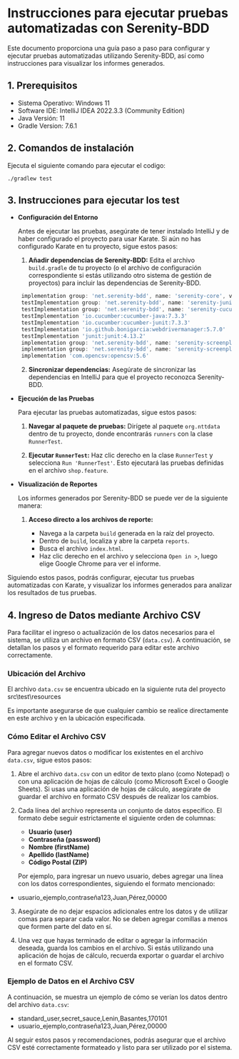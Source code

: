 # Instrucciones para ejecutar pruebas automatizadas con Serenity-BDD
Este documento proporciona una guía paso a paso para configurar y ejecutar pruebas automatizadas utilizando Serenity-BDD, así como instrucciones para visualizar los informes generados.

## 1. Prerequisitos

- Sistema Operativo: Windows 11
- Software IDE: IntelliJ IDEA 2022.3.3 (Community Edition)
- Java Versión: 11
- Gradle Version: 7.6.1

## 2. Comandos de instalación

Ejecuta el siguiente comando para ejecutar el codigo:

```shell
./gradlew test   
```

## 3. Instrucciones para ejecutar los test

- **Configuración del Entorno**
  
  Antes de ejecutar las pruebas, asegúrate de tener instalado IntelliJ y de haber configurado el proyecto para usar Karate. Si aún no has configurado Karate en tu proyecto, sigue estos pasos:

  1. **Añadir dependencias de Serenity-BDD:** Edita el archivo `build.gradle` de tu proyecto (o el archivo de configuración correspondiente si estás utilizando otro sistema de gestión de proyectos) para incluir las dependencias de Serenity-BDD.

   ```groovy
    implementation group: 'net.serenity-bdd', name: 'serenity-core', version: '3.6.23'
    testImplementation group: 'net.serenity-bdd', name: 'serenity-junit', version: '3.6.23'
    testImplementation group: 'net.serenity-bdd', name: 'serenity-cucumber', version: '3.6.23'
    testImplementation 'io.cucumber:cucumber-java:7.3.3'
    testImplementation 'io.cucumber:cucumber-junit:7.3.3'
    testImplementation 'io.github.bonigarcia:webdrivermanager:5.7.0'
    testImplementation 'junit:junit:4.13.2'
    implementation group: 'net.serenity-bdd', name: 'serenity-screenplay', version: '3.6.23'
    implementation group: 'net.serenity-bdd', name: 'serenity-screenplay-webdriver', version: '3.6.23'
    implementation 'com.opencsv:opencsv:5.6'
    ```

  2. **Sincronizar dependencias:** Asegúrate de sincronizar las dependencias en IntelliJ para que el proyecto reconozca Serenity-BDD.

- **Ejecución de las Pruebas**

  Para ejecutar las pruebas automatizadas, sigue estos pasos:

  1. **Navegar al paquete de pruebas:** Dirígete al paquete `org.nttdata` dentro de tu proyecto, donde encontrarás `runners` con la clase `RunnerTest`.

  2. **Ejecutar `RunnerTest`:** Haz clic derecho en la clase `RunnerTest` y selecciona `Run 'RunnerTest'`. Esto ejecutará las pruebas definidas en el archivo `shop.feature`.

- **Visualización de Reportes**

  Los informes generados por Serenity-BDD se puede ver de la siguiente manera:

  1. **Acceso directo a los archivos de reporte:**

     - Navega a la carpeta `build` generada en la raíz del proyecto.
     - Dentro de `build`, localiza y abre la carpeta `reports`.
     - Busca el archivo `index.html`.
     - Haz clic derecho en el archivo y selecciona `Open in >`, luego elige Google Chrome para ver el informe.

Siguiendo estos pasos, podrás configurar, ejecutar tus pruebas automatizadas con Karate, y visualizar los informes generados para analizar los resultados de tus pruebas.

## 4. Ingreso de Datos mediante Archivo CSV

Para facilitar el ingreso o actualización de los datos necesarios para el sistema, se utiliza un archivo en formato CSV (`data.csv`). A continuación, se detallan los pasos y el formato requerido para editar este archivo correctamente.

### Ubicación del Archivo

El archivo `data.csv` se encuentra ubicado en la siguiente ruta del proyecto src\test\resources


Es importante asegurarse de que cualquier cambio se realice directamente en este archivo y en la ubicación especificada.

### Cómo Editar el Archivo CSV

Para agregar nuevos datos o modificar los existentes en el archivo `data.csv`, sigue estos pasos:

1. Abre el archivo `data.csv` con un editor de texto plano (como Notepad) o con una aplicación de hojas de cálculo (como Microsoft Excel o Google Sheets). Si usas una aplicación de hojas de cálculo, asegúrate de guardar el archivo en formato CSV después de realizar los cambios.

2. Cada línea del archivo representa un conjunto de datos específico. El formato debe seguir estrictamente el siguiente orden de columnas:
   - **Usuario (user)**
   - **Contraseña (password)**
   - **Nombre (firstName)**
   - **Apellido (lastName)**
   - **Código Postal (ZIP)**

   Por ejemplo, para ingresar un nuevo usuario, debes agregar una línea con los datos correspondientes, siguiendo el formato mencionado:

- usuario_ejemplo,contraseña123,Juan,Pérez,00000

3. Asegúrate de no dejar espacios adicionales entre los datos y de utilizar comas para separar cada valor. No se deben agregar comillas a menos que formen parte del dato en sí.

4. Una vez que hayas terminado de editar o agregar la información deseada, guarda los cambios en el archivo. Si estás utilizando una aplicación de hojas de cálculo, recuerda exportar o guardar el archivo en el formato CSV.

### Ejemplo de Datos en el Archivo CSV

A continuación, se muestra un ejemplo de cómo se verían los datos dentro del archivo `data.csv`:

- standard_user,secret_sauce,Lenin,Basantes,170101
- usuario_ejemplo,contraseña123,Juan,Pérez,00000


Al seguir estos pasos y recomendaciones, podrás asegurar que el archivo CSV esté correctamente formateado y listo para ser utilizado por el sistema.

